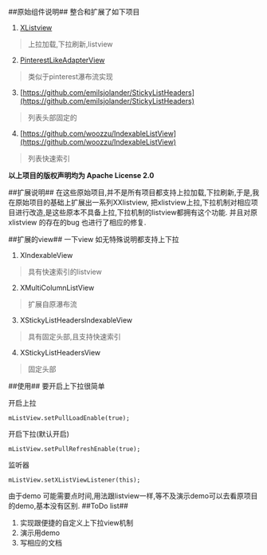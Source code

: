 ##原始组件说明##
整合和扩展了如下项目


1. [XListview](https://github.com/Maxwin-z/XListView-Android)
> 上拉加载,下拉刷新,listview

2. [PinterestLikeAdapterView](https://github.com/huewu/PinterestLikeAdapterView)
>  类似于pinterest瀑布流实现

3. [https://github.com/emilsjolander/StickyListHeaders](https://github.com/emilsjolander/StickyListHeaders)
> 列表头部固定的

4. [https://github.com/woozzu/IndexableListView](https://github.com/woozzu/IndexableListView)
> 列表快速索引

**以上项目的版权声明均为 Apache License 2.0**

##扩展说明##
在这些原始项目,并不是所有项目都支持上拉加载,下拉刷新,于是,我在原始项目的基础上扩展出一系列XXlistview, 把xlistview上拉,下拉机制对相应项目进行改造,是这些原本不具备上拉,下拉机制的listview都拥有这个功能. 并且对原xlistview 的存在的bug 也进行了相应的修复.

##扩展的view##
一下view 如无特殊说明都支持上下拉

1. XIndexableView
> 具有快速索引的listview

2. XMultiColumnListView
> 扩展自原瀑布流

3. XStickyListHeadersIndexableView
> 具有固定头部,且支持快速索引

4. XStickyListHeadersView
> 固定头部

##使用##
要开启上下拉很简单

开启上拉

`mListView.setPullLoadEnable(true);`

开启下拉(默认开启)

`mListView.setPullRefreshEnable(true);`

监听器

`mListView.setXListViewListener(this);`

由于demo 可能需要点时间,用法跟listview一样,等不及演示demo可以去看原项目的demo,基本没有区别.
##ToDo list##
1. 实现跟便捷的自定义上下拉view机制
2. 演示用demo
3. 写相应的文档
